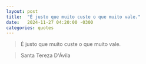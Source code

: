 ```yaml
---
layout: post
title:  "É justo que muito custe o que muito vale."
date:   2024-11-27 04:20:00 -0300
categories: quotes
---
```

>É justo que muito custe o que muito vale.

>Santa Tereza D'Ávila